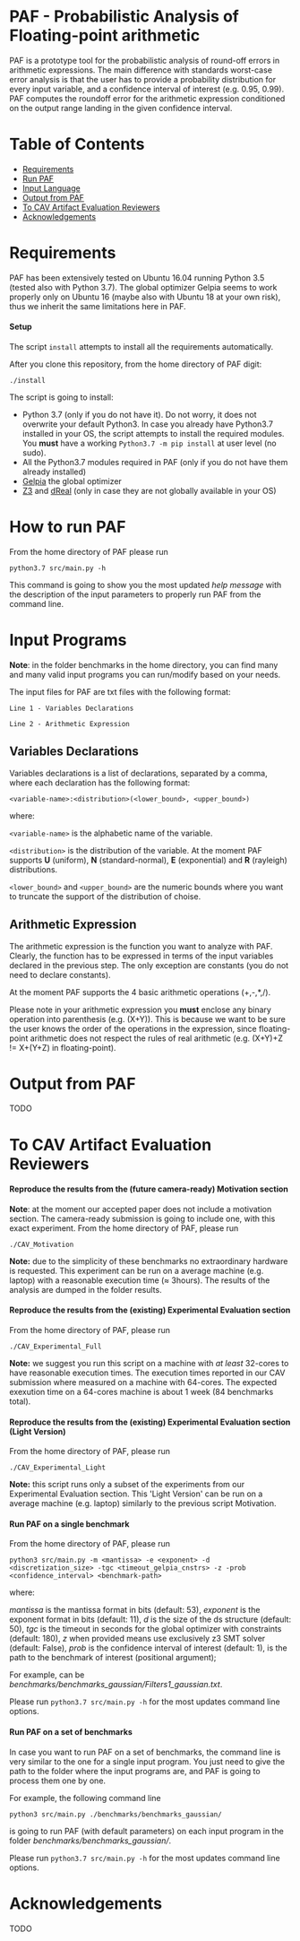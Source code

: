 # PAF - Probabilistic Analysis of Floating-point arithmetic
PAF is a prototype tool for the probabilistic analysis of round-off errors in arithmetic expressions. 
The main difference with standards worst-case error analysis is that the user has to provide 
a probability distribution for every input variable, 
and a confidence interval of interest (e.g. 0.95, 0.99). PAF computes the roundoff error for the arithmetic expression 
conditioned on the output range landing in the given confidence interval.

# Table of Contents
- [Requirements](#requirements)
- [Run PAF](#run)
- [Input Language](#input)
- [Output from PAF](#output) 
- [To CAV Artifact Evaluation Reviewers](#cav)
- [Acknowledgements](#ack)

# <a name="requirements"></a> Requirements
PAF has been extensively tested on Ubuntu 16.04 running Python 3.5 (tested also with Python 3.7).
The global optimizer Gelpia seems to work properly only on Ubuntu 16 
(maybe also with Ubuntu 18 at your own risk), thus we inherit the same limitations here in PAF.

#### Setup
The script ```install``` attempts to install all the requirements automatically.

After you clone this repository, from the home directory of PAF digit:

```./install```

The script is going to install:
* Python 3.7 (only if you do not have it). Do not worry, it does not overwrite your default Python3. In case you already have Python3.7 installed in your OS, the script attempts to install the required modules. You **must** have a working ```Python3.7 -m pip install``` at user level (no sudo). 
* All the Python3.7 modules required in PAF (only if you do not have them already installed)
* [Gelpia](https://github.com/soarlab/gelpia/) the global optimizer
* [Z3](https://github.com/Z3Prover/z3) and [dReal](https://github.com/dreal/dreal4) (only in case they are not globally available in your OS)

# <a name="run"></a> How to run PAF
From the home directory of PAF please run

``` python3.7 src/main.py -h ``` 

This command is going to show you the most updated *help message* with the description of the input parameters to properly run PAF from the command line.

# <a name="input"></a> Input Programs

**Note**: in the folder benchmarks in the home directory, you can find many and many valid input programs you can run/modify based on your needs.

The input files for PAF are txt files with the following format:

``` Line 1 - Variables Declarations ``` 

``` Line 2 - Arithmetic Expression ```

## Variables Declarations

Variables declarations is a list of declarations, separated by a comma, where each declaration has the following format:

``` <variable-name>:<distribution>(<lower_bound>, <upper_bound>) ```

where:

``` <variable-name> ``` is the alphabetic name of the variable.

``` <distribution> ``` is the distribution of the variable. At the moment PAF supports **U** (uniform), **N** (standard-normal), **E** (exponential) and **R** (rayleigh) distributions.

``` <lower_bound> ``` and ```<upper_bound>``` are the numeric bounds where you want to truncate the support of the distribution of choise.

## Arithmetic Expression
The arithmetic expression is the function you want to analyze with PAF. Clearly, the function has to be expressed in terms of the input variables declared in the previous step. The only exception are constants (you do not need to declare constants). 

At the moment PAF supports the 4 basic arithmetic operations (+,-,\*,/).

Please note in your arithmetic expression you **must** enclose any binary operation into parenthesis (e.g. (X+Y)). 
This is because we want to be sure the user knows the order of the operations in the expression, since floating-point arithmetic does not respect the rules of real arithmetic (e.g. (X+Y)+Z != X+(Y+Z) in floating-point).

# <a name="output"></a> Output from PAF
TODO

# <a name="cav"></a> To CAV Artifact Evaluation Reviewers

#### Reproduce the results from the (future camera-ready) Motivation section
**Note**: at the moment our accepted paper does not include a motivation section. The camera-ready submission is going to include one, with this exact experiment.
From the home directory of PAF, please run

``` ./CAV_Motivation ```

**Note:** due to the simplicity of these benchmarks no extraordinary hardware is requested. This experiment can be run on a average machine (e.g. laptop) with a reasonable execution time (≈ 3hours). The results of the analysis are dumped in the folder results.

#### Reproduce the results from the (existing) Experimental Evaluation section
From the home directory of PAF, please run

``` ./CAV_Experimental_Full ```

**Note:** we suggest you run this script on a machine with *at least* 32-cores to have reasonable execution times. The execution times reported in our CAV submission where measured on a machine with 64-cores. The expected exexution time on a 64-cores machine is about 1 week (84 benchmarks total).

#### Reproduce the results from the (existing) Experimental Evaluation section (Light Version)
From the home directory of PAF, please run

``` ./CAV_Experimental_Light ```

**Note:** this script runs only a subset of the experiments from our Experimental Evaluation section. This 'Light Version' can be run on a average machine (e.g. laptop) similarly to the previous script Motivation.

#### Run PAF on a single benchmark

From the home directory of PAF, please run

```python3 src/main.py -m <mantissa> -e <exponent> -d <discretization_size> -tgc <timeout_gelpia_cnstrs> -z -prob <confidence_interval> <benchmark-path>```

where:

*mantissa* is the mantissa format in bits (default: 53),
*exponent* is the exponent format in bits (default: 11), 
*d* is the size of the ds structure (default: 50),
*tgc* is the timeout in seconds for the global optimizer with constraints (default: 180),
*z* when provided means use exclusively z3 SMT solver (default: False),
*prob* is the confidence interval of interest (default: 1), 
*<benchmark-path>* is the path to the benchmark of interest (positional argument);
  
For example, <benchmark-path> can be *benchmarks/benchmarks_gaussian/Filters1_gaussian.txt*.

Please run ``` python3.7 src/main.py -h ``` for the most updates command line options.

#### Run PAF on a set of benchmarks
In case you want to run PAF on a set of benchmarks, the command line is very similar to the one for a single input program.
You just need to give the path to the folder where the input programs are, and PAF is going to process them one by one.

For example, the following command line

```python3 src/main.py ./benchmarks/benchmarks_gaussian/```

is going to run PAF (with default parameters) on each input program in the folder *benchmarks/benchmarks_gaussian/*.

Please run ``` python3.7 src/main.py -h ``` for the most updates command line options.

# <a name="ack"></a> Acknowledgements
TODO

